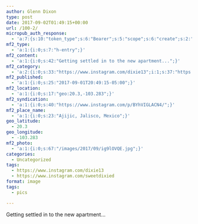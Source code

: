 ```yaml
---
author: Glenn Dixon
type: post
date: 2017-09-02T01:49:15+00:00
url: /100-2/
micropub_auth_response:
  - 'a:7:{s:10:"token_type";s:6:"Bearer";s:5:"scope";s:6:"create";s:2:"me";s:28:"https://glenn.thedixons.net/";s:9:"issued_by";s:55:"https://glenn.thedixons.net/wp-json/indieauth/1.0/token";s:9:"client_id";s:23:"https://ownyourgram.com";s:9:"issued_at";i:1532300352;s:4:"user";i:1;}'
mf2_type:
  - 'a:1:{i:0;s:7:"h-entry";}'
mf2_content:
  - 'a:1:{i:0;s:42:"Getting settled in to the new apartment...";}'
mf2_category:
  - 'a:2:{i:0;s:33:"https://www.instagram.com/dixie13";i:1;s:37:"https://www.instagram.com/sweetdixied";}'
mf2_published:
  - 'a:1:{i:0;s:25:"2017-09-01T20:49:15-05:00";}'
mf2_location:
  - 'a:1:{i:0;s:17:"geo:20.3,-103.283";}'
mf2_syndication:
  - 'a:1:{i:0;s:40:"https://www.instagram.com/p/BYhVIGLACN4/";}'
mf2_place_name:
  - 'a:1:{i:0;s:23:"Ajijic, Jalisco, Mexico";}'
geo_latitude:
  - 20.3
geo_longitude:
  - -103.283
mf2_photo:
  - 'a:1:{i:0;s:67:"/images/2017/09/ig9lOVQE.jpg";}'
categories:
  - Uncategorized
tags:
  - https://www.instagram.com/dixie13
  - https://www.instagram.com/sweetdixied
format: image
tags:
  - pics

---
```

Getting settled in to the new apartment&#8230;